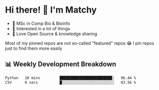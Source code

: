 # Hi there! 👋 I'm Matchy

- 🧬 MSc in Comp Bio & Bioinfo
- 🎈 Interested in a lot of things
- 💜 Love Open Source & knowledge sharing

Most of my pinned repos are not so-called "featured" repos 😂 I pin repos just to find them more easily

## 📊 Weekly Development Breakdown

<!--START_SECTION:waka-->

```txt
Python   18 mins         ████████████████████████░   96.44 %
CSV      0 secs          █░░░░░░░░░░░░░░░░░░░░░░░░   03.56 %
```

<!--END_SECTION:waka-->
